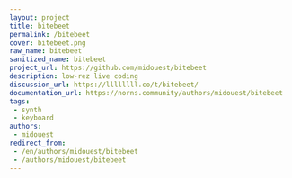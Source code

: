 ```yaml
---
layout: project
title: bitebeet
permalink: /bitebeet
cover: bitebeet.png
raw_name: bitebeet
sanitized_name: bitebeet
project_url: https://github.com/midouest/bitebeet
description: low-rez live coding
discussion_url: https://llllllll.co/t/bitebeet/
documentation_url: https://norns.community/authors/midouest/bitebeet
tags:
 - synth
 - keyboard
authors:
 - midouest
redirect_from:
 - /en/authors/midouest/bitebeet
 - /authors/midouest/bitebeet
---
```


